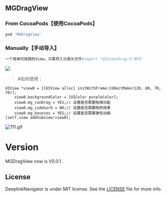 ## MGDragView

### From CocoaPods【使用CocoaPods】
```ruby
pod 'MGDragView'
```

### Manually【手动导入】
```ruby
一个简单可拖拽的View，只需导入分类头文件#import "UIView+Drag.h"即可
```

![](http://upload-images.jianshu.io/upload_images/1429890-5546af72960d7dff.png?imageMogr2/auto-orient/strip%7CimageView2/2/w/1240)


> #如何使用：
```objc
UIView *view0 = [[UIView alloc] initWithFrame:CGRectMake(120, 80, 70, 70)];
    view0.backgroundColor = [UIColor purpleColor];
    view0.mg_canDrag = YES;// 设置是否需要拖拽功能
    view0.mg_isAdsorb = NO;// 设置是否需要吸附效果
    view0.mg_bounces = YES;// 设置是否需要弹性动画
[self.view addSubview:view0];
```


![111.gif](https://upload-images.jianshu.io/upload_images/1429890-329fdb9c80f2808f.gif?imageMogr2/auto-orient/strip)


# Version
MGDragView now is V0.0.1 .

License
-------
DeeplinkNavigator is under MIT license. See the [LICENSE](LICENSE) file for more info.
